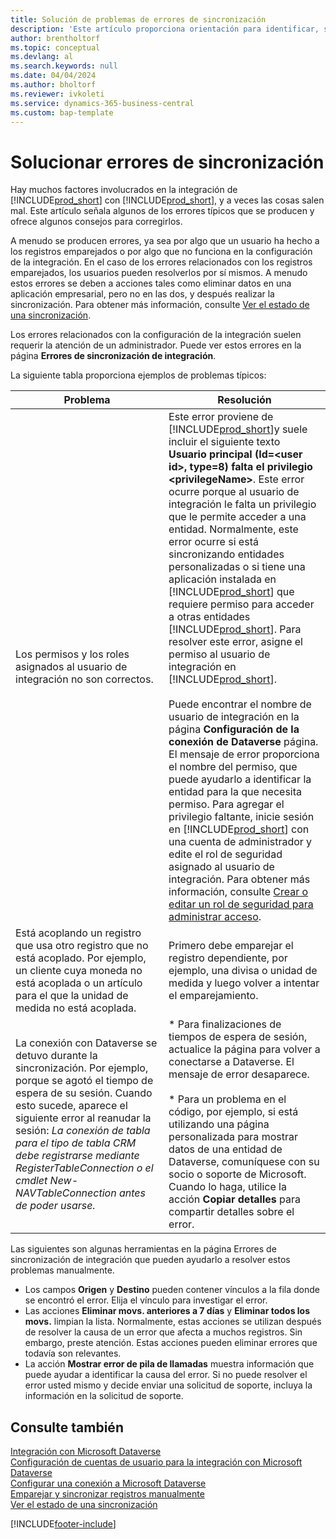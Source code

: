 ```yaml
---
title: Solución de problemas de errores de sincronización
description: 'Este artículo proporciona orientación para identificar, solucionar problemas y resolver errores de sincronización.'
author: brentholtorf
ms.topic: conceptual
ms.devlang: al
ms.search.keywords: null
ms.date: 04/04/2024
ms.author: bholtorf
ms.reviewer: ivkoleti
ms.service: dynamics-365-business-central
ms.custom: bap-template
---
```

# Solucionar errores de sincronización

Hay muchos factores involucrados en la integración de [!INCLUDE[prod_short](includes/prod_short.md)] con [!INCLUDE[prod_short](includes/cds_long_md.md)], y a veces las cosas salen mal. Este artículo señala algunos de los errores típicos que se producen y ofrece algunos consejos para corregirlos.

A menudo se producen errores, ya sea por algo que un usuario ha hecho a los registros emparejados o por algo que no funciona en la configuración de la integración. En el caso de los errores relacionados con los registros emparejados, los usuarios pueden resolverlos por sí mismos. A menudo estos errores se deben a acciones tales como eliminar datos en una aplicación empresarial, pero no en las dos, y después realizar la sincronización. Para obtener más información, consulte [Ver el estado de una sincronización](admin-how-to-view-synchronization-status.md).

Los errores relacionados con la configuración de la integración suelen requerir la atención de un administrador. Puede ver estos errores en la página **Errores de sincronización de integración**. 

La siguiente tabla proporciona ejemplos de problemas típicos:  

|Problema  |Resolución  |
|---------|---------|
|Los permisos y los roles asignados al usuario de integración no son correctos. | Este error proviene de [!INCLUDE[prod_short](includes/cds_long_md.md)]y suele incluir el siguiente texto **Usuario principal (Id=\<user id>, type=8) falta el privilegio \<privilegeName>**. Este error ocurre porque al usuario de integración le falta un privilegio que le permite acceder a una entidad. Normalmente, este error ocurre si está sincronizando entidades personalizadas o si tiene una aplicación instalada en [!INCLUDE[prod_short](includes/cds_long_md.md)] que requiere permiso para acceder a otras entidades [!INCLUDE[prod_short](includes/cds_long_md.md)]. Para resolver este error, asigne el permiso al usuario de integración en [!INCLUDE[prod_short](includes/cds_long_md.md)].<br><br> Puede encontrar el nombre de usuario de integración en la página **Configuración de la conexión de Dataverse** página. El mensaje de error proporciona el nombre del permiso, que puede ayudarlo a identificar la entidad para la que necesita permiso. Para agregar el privilegio faltante, inicie sesión en [!INCLUDE[prod_short](includes/cds_long_md.md)] con una cuenta de administrador y edite el rol de seguridad asignado al usuario de integración. Para obtener más información, consulte [Crear o editar un rol de seguridad para administrar acceso](/power-platform/admin/create-edit-security-role). |
|Está acoplando un registro que usa otro registro que no está acoplado. Por ejemplo, un cliente cuya moneda no está acoplada o un artículo para el que la unidad de medida no está acoplada. | Primero debe emparejar el registro dependiente, por ejemplo, una divisa o unidad de medida y luego volver a intentar el emparejamiento. |
|La conexión con Dataverse se detuvo durante la sincronización. Por ejemplo, porque se agotó el tiempo de espera de su sesión. Cuando esto sucede, aparece el siguiente error al reanudar la sesión: _La conexión de tabla para el tipo de tabla CRM debe registrarse mediante RegisterTableConnection o el cmdlet New-NAVTableConnection antes de poder usarse._|* Para finalizaciones de tiempos de espera de sesión, actualice la página para volver a conectarse a Dataverse. El mensaje de error desaparece.<br><br>* Para un problema en el código, por ejemplo, si está utilizando una página personalizada para mostrar datos de una entidad de Dataverse, comuníquese con su socio o soporte de Microsoft. Cuando lo haga, utilice la acción **Copiar detalles** para compartir detalles sobre el error. |

Las siguientes son algunas herramientas en la página Errores de sincronización de integración que pueden ayudarlo a resolver estos problemas manualmente.  

* Los campos **Origen** y **Destino** pueden contener vínculos a la fila donde se encontró el error. Elija el vínculo para investigar el error.  
* Las acciones **Eliminar movs. anteriores a 7 días** y **Eliminar todos los movs.** limpian la lista. Normalmente, estas acciones se utilizan después de resolver la causa de un error que afecta a muchos registros. Sin embargo, preste atención. Estas acciones pueden eliminar errores que todavía son relevantes.
* La acción **Mostrar error de pila de llamadas** muestra información que puede ayudar a identificar la causa del error. Si no puede resolver el error usted mismo y decide enviar una solicitud de soporte, incluya la información en la solicitud de soporte.

## Consulte también

[Integración con Microsoft Dataverse](admin-prepare-dynamics-365-for-sales-for-integration.md)  
[Configuración de cuentas de usuario para la integración con Microsoft Dataverse](admin-setting-up-integration-with-dynamics-sales.md)  
[Configurar una conexión a Microsoft Dataverse](admin-how-to-set-up-a-dynamics-crm-connection.md)  
[Emparejar y sincronizar registros manualmente](admin-how-to-couple-and-synchronize-records-manually.md)  
[Ver el estado de una sincronización](admin-how-to-view-synchronization-status.md)  


[!INCLUDE[footer-include](includes/footer-banner.md)]
